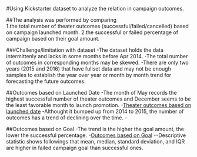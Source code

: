 #Using Kickstarter dataset to analyze the relation in campaign outcomes.

##The analysis was performed by comparing  
1.the total number of theater outcomes (successful/failed/cancelled) based on campaign launched month.
2.the successful or failed percentage of campaign based on their goal amount.

###Challenge/limitation with dataset
-The dataset holds the data intermittenly and lacks in some months before Apr 2014. 
-The total number of outcomes in corresponding months may be skewed. 
-There are only two years (2015 and 2016) that have fullset data and may not be enough samples to establish the year over year or month by month trend for forecasting the future outcomes.

##Outcomes based on Launched Date
-The month of May records the highest successful number of theater outcomes and December seems to be the least favorable month to launch promotion.
	-[Theater outcomes based on launched date](https://github.com/Yunaka1269/kickstarter-analysis/blob/master/Theater_Outcomes_vs_Launch.png)
-Althought it bumped up from 2014 to 2015, the number of outcomes has a trend of declining over the time.
	-

##Outcomes based on Goal
-The trend is the higher the goal amount, the lower the successful percentage. 
	-[Outcomes based on Goal](https://github.com/Yunaka1269/kickstarter-analysis/blob/master/Outcomes_vs_goals.png)
--Descriptive statistic shows followings that mean, median, standard  deviation, and IQR are higher in failed campaign goal than successful ones.  
